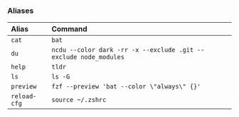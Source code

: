 ### Aliases

|Alias|Command|
|:----|:------|
|`cat`  |`bat`|
|`du`|`ncdu --color dark -rr -x --exclude .git --exclude node_modules`|
|`help`|`tldr`|
|`ls`|`ls -G`|
|`preview`|`fzf --preview 'bat --color \"always\" {}'`|
|`reload-cfg`|`source ~/.zshrc`|
